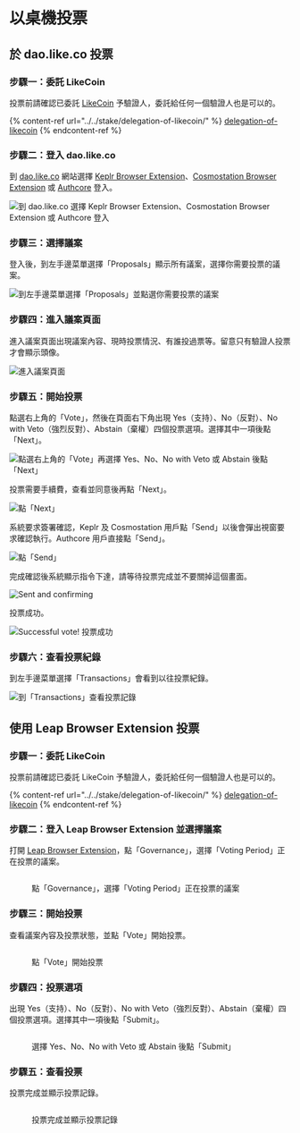 # 以桌機投票

## 於 dao.like.co 投票

### 步驟一：委託 LikeCoin

投票前請確認已委託 [LikeCoin](https://like.co/) 予驗證人，委託給任何一個驗證人也是可以的。

{% content-ref url="../../stake/delegation-of-likecoin/" %}
[delegation-of-likecoin](../../stake/delegation-of-likecoin/)
{% endcontent-ref %}

### 步驟二：登入 dao.like.co

到 [dao.like.co](https://dao.like.co/) 網站選擇 [Keplr Browser Extension](../../wallet/keplr/)、[Cosmostation Browser Extension](../../wallet/cosmostation/) 或 [Authcore](../../../user-guide/liker-id/register/) 登入。

![到 dao.like.co 選擇 Keplr Browser Extension、Cosmostation Browser Extension 或 Authcore 登入](<../../../.gitbook/assets/Civic Liker Web 3-01.png>)

### &#xD;步驟三：選擇議案

登入後，到左手邊菜單選擇「Proposals」顯示所有議案，選擇你需要投票的議案。

![到左手邊菜單選擇「Proposals」並點選你需要投票的議案](<../../../.gitbook/assets/direct vote 02.png>)

### &#xD;步驟四：進入議案頁面

進入議案頁面出現議案內容、現時投票情況、有誰投過票等。留意只有驗證人投票才會顯示頭像。

![進入議案頁面](<../../../.gitbook/assets/direct vote 03.png>)

### 步驟五：開始投票

點選右上角的「Vote」，然後在頁面右下角出現&#x20;Yes（支持）、No（反對）、No with Veto（強烈反對）、Abstain（棄權）四個投票選項。選擇其中一項後點「Next」。

![點選右上角的「Vote」再選擇 Yes、No、No with Veto 或 Abstain 後點「Next」](<../../../.gitbook/assets/direct vote 04.png>)

投票需要手續費，查看並同意後再點「Next」。



![點「Next」](<../../../.gitbook/assets/direct vote 05.png>)

系統要求簽署確認，Keplr 及 Cosmostation 用戶點「Send」以後會彈出視窗要求確認執行。Authcore 用戶直接點「Send」。

![點「Send」](<../../../.gitbook/assets/direct vote 06.png>)

完成確認後系統顯示指令下達，請等待投票完成並不要關掉這個畫面。

![Sent and confirming](<../../../.gitbook/assets/direct vote 07.png>)

投票成功。

![Successful vote! 投票成功](<../../../.gitbook/assets/direct vote 08.png>)

### &#xD;步驟六：查看投票紀錄

到左手邊菜單選擇「Transactions」會看到以往投票紀錄。

![到「Transactions」查看投票記錄](<../../../.gitbook/assets/direct vote 09.png>)

## 使用 Leap Browser Extension 投票

### 步驟一：委託 LikeCoin

投票前請確認已委託 LikeCoin 予驗證人，委託給任何一個驗證人也是可以的。

{% content-ref url="../../stake/delegation-of-likecoin/" %}
[delegation-of-likecoin](../../stake/delegation-of-likecoin/)
{% endcontent-ref %}

### 步驟二：登入 Leap Browser Extension 並選擇議案

打開 [Leap Browser Extension](../../wallet/leap/)，點「Governance」，選擇「Voting Period」正在投票的議案。

<figure><img src="../../../.gitbook/assets/Leap vote 1.png" alt=""><figcaption><p>點「Governance」，選擇「Voting Period」正在投票的議案</p></figcaption></figure>

### 步驟三：開始投票

查看議案內容及投票狀態，並點「Vote」開始投票。

<figure><img src="../../../.gitbook/assets/Leap vote 2.png" alt=""><figcaption><p>點「Vote」開始投票</p></figcaption></figure>

### 步驟四：投票選項

出現 Yes（支持）、No（反對）、No with Veto（強烈反對）、Abstain（棄權）四個投票選項。選擇其中一項後點「Submit」。

<figure><img src="../../../.gitbook/assets/Leap vote 3.png" alt=""><figcaption><p>選擇 Yes、No、No with Veto 或 Abstain 後點「Submit」</p></figcaption></figure>

### 步驟五：查看投票

投票完成並顯示投票記錄。

<figure><img src="../../../.gitbook/assets/Leap vote 4.png" alt=""><figcaption><p>投票完成並顯示投票記錄</p></figcaption></figure>
